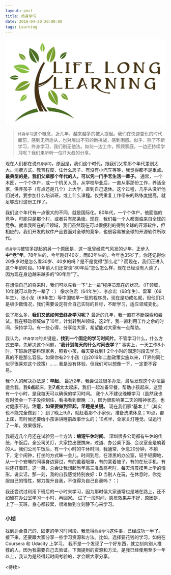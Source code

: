 ```yaml
---
layout: post
title: 终身学习
date: 2018-04-20 20:00:00
tags: Learning
---
```


![Lifelong Learning Logo](/assets/images/lifelong-learning/lifelong-learning-logo.jpg "Liftlong Learning")

> `终身学习`这个概念，近几年，越来越多的被人提起。我们在快速变化的时代面前，感到无所适从，也对层出不穷的新挑战，感到困惑。似乎，除了不断学习，终身学习，我们别无他法。如何一边工作，照顾家庭，一边还持续学习呢？我们来听听一位IT大叔的分享。

现在人们都在说`终身学习`，原因是，我们这个时代，跟我们父辈那个年代差别太大。消费方式、教育程度、住什么房子、有没有小汽车等等，我觉得都不是重点。 **最典型的是，我们父辈那个年代的人，可以凭一门手艺生活一辈子。** 通常，一个木匠，一个个体户，或一个机关人员，从学校毕业后，一直从事那份工作，养活全家，供养孩子（有点还是几个）上大学，直到自己退休。这个过程，几乎从没听他们说过，要参加什么培训班，或上什么课程。仅凭重复工作带来的熟练度提高，就足够应付这份工作了。

我们这个年代有一点很大的不同，就是国际化。80年代，一个个体户，他面临的竞争，可能只是那个村，或者只有那条街。现在，我们每一个人都面临来自全球的竞争。就拿我所在的IT领域，我们虽然现在可以很便利的得到全球的开源软件，但相应的，我们开发的软件产品要面对全球的竞争，也很容易被全球的开源软件所取代。

`终身学习`被较多提起的另一个原因是，这一批曾经意气风发的少年，正步入**中“老”年**。78年生的，今年刚好40岁，而83年生的，今年也35岁了。你还记得你20多岁时是怎么看30岁、40岁的吗？是不是觉得“那么老”？而现在，我们正进入这个年龄阶段。10年前人们还常谈“80年后”怎么怎么样，现在已经没有人谈了，因为现在身边越来越多的“90年后”了。

在想像自己的将来时，我们可以先看一下“上一辈”程序员现在的状况。（IT领域，10年就可以称为一辈了：）
像求伯君（64年生）、李彦宏（68年生）、雷军（69年生）、张小龙（69年生）等中国较早一批的程序员，现在是功成名就，但他们只是极少数情况，我们需要设定符合自己实际的目标，不断学习，适应领域变化。

说了那么多，**我们又该如何去终身学习呢？**
最近的几年，我一直在不断探索和尝试。我在移动领域做了10年，计划转到AI领域，这2年，我一直利用工作之余的时间，保持学习。有一些心得，分享给大家，希望能对大家有一点帮助。

我认为，`终身学习`的关键是，**找到一个固定的学习时间片**。不管学习什么，什么方式去学，先解决这个问题，“**我计划每天的什么时间去学？**”
事实上，一天工作8小时，下班后还要料理家务，照看小孩，每天要找到1-2个小时的固定时段去学习，真的不是那么容易。如果你有2个小孩（自2016年二胎政策实施以来，IT界的同仁似乎很喜欢这个政策）...... 我是没有体验，但我们可以想像一下，一定更不容易。

我个人的解决办法是：**早起**。
最近2年，我尝试过很多办法，最后发现这个办法最适合我。我**6点**起床，到**7点**太太起床，我们一起准备早餐，帮助小孩起床，这里有一个小时，是我每天可以确保的学习时间。
我个人不建议晚睡学习（虽然我也有时侯会一下子没控制住，看书看到很晚 ：），因为很影响第二天的精神状态，也对健康不利。**注意，如果要做到早起，早睡是关键。** 现在我们家“基本上”（其实也不能完全做到：）到了晚上9点，就赶着那个小家伙，准备洗漱休息；10点，都上床，有时侯还要给小孩讲讲睡前故事什么的；10点半，全家关灯睡觉。试运行了一年，效果很好。

我最近几个月还在试验另一个方法：**缩短午休时间**。
深圳很多公司都有午休的传统，午饭后，全公司关灯，大家拉出便携床，过道、办公桌下面、会议室全是躺着的人。我们公司午饭后，有一个小时的午休时间，我通常，休息20分钟，不躺下，定个闹钟，打坐的方式眯一会儿。时间到后，在漆黑的办公室，轻手轻脚地，从一个个安睡的同事身边穿过，有的戴着眼罩，有的蒙着被子，有的在玩手机，有些还打着鼾。这一幕，总会让我想起当年高三准备高考时，每天清晨摸黑上学的情形。说实话，那一刻，我的自我感觉特别良好：D 当别人在玩，在休息时，你克服自己的惰性，努力提升自我，不值得为自己自豪吗？：）

我还尝试过利用下班后的一小时来学习，因为那时侯大家通常也是堵在路上，还不如留在办公室学习一小时，再回家。
试了一段时间，感觉效果并不好，原因是，上了一天班，身心都较累，很难做到立刻静下心来学习。

### 小结

找到适合自己的、固定的学习时间段，我觉得`终身学习`这件事，已经成功一半了。
接下来，还要跟大家分享一些学习资源和方法。比如，选择要花钱的学习，如何在 Coursera 和 Udacity 上学习。
我不是一个发现了一个好东西，就立刻向别人推荐的人，因为我需要自己去验证。下面提到的资源和方法，是我已经使用至少一年以上，我认为是经得起时间考验的，才会跟大家分享。

<待续>
